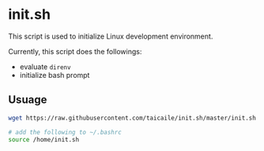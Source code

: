 # init.sh

This script is used to initialize Linux development environment.

Currently, this script does the followings:

- evaluate `direnv`
- initialize bash prompt

## Usuage

```bash
wget https://raw.githubusercontent.com/taicaile/init.sh/master/init.sh -O  /home/init.sh
```

```bash
# add the following to ~/.bashrc
source /home/init.sh
```

